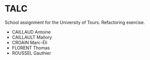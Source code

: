 # TALC

School assignment for the University of Tours.
Refactoring exercise.

- CAILLAUD Antoine
- CAILLAULT Mallory
- CROAIN Marc-Éli
- FLORENT Thomas
- ROUSSEL Gauthier
